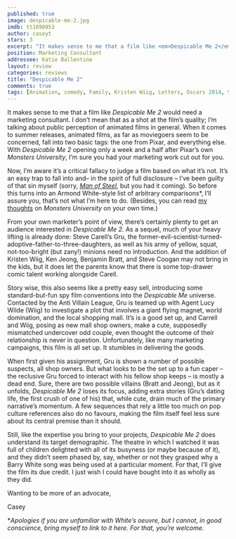 ```yaml
---
published: true
image: despicable-me-2.jpg
imdb: tt1690953
author: caseyt
stars: 3
excerpt: "It makes sense to me that a film like <em>Despicable Me 2</em> would need a marketing consultant. I don&rsquo;t mean that as a shot at the film&rsquo;s quality; I&rsquo;m talking about public perception of animated films in general. When it comes to summer releases, animated films, as far as moviegoers seem to be concerned, fall into two basic tags: the one from Pixar, and everything else. With <em>Despicable Me 2</em> opening only a week and a half after Pixar&rsquo;s own <em>Monsters University</em>, I&rsquo;m sure you had your marketing work cut out for you."
position: Marketing Consultant
addressee: Katie Ballentine
layout: review
categories: reviews
title: "Despicable Me 2"
comments: true
tags: [Animation, comedy, Family, Kristen Wiig, Letters, Oscars 2014, Steve Carrell]
---
```

<p>It makes sense to me that a film like <em>Despicable Me 2</em> would need a marketing consultant. I don&rsquo;t mean that as a shot at the film&rsquo;s quality; I&rsquo;m talking about public perception of animated films in general. When it comes to summer releases, animated films, as far as moviegoers seem to be concerned, fall into two basic tags: the one from Pixar, and everything else. With <em>Despicable Me 2</em> opening only a week and a half after Pixar&rsquo;s own <em>Monsters University</em>, I&rsquo;m sure you had your marketing work cut out for you.&nbsp;</p>
<p>Now, I&rsquo;m aware it&rsquo;s a critical fallacy to judge a film based on what it&rsquo;s not. It&rsquo;s an easy trap to fall into and&ndash; in the spirit of full disclosure &ndash; I&rsquo;ve been guilty of that sin myself (sorry, <a href="/letters/2013/6/14/man-of-steel.html"><em>Man of Steel</em></a>, but you had it coming). So before this turns into an Armond White-style list of arbitrary comparisons*, I&rsquo;ll assure you, that&rsquo;s not what I&rsquo;m here to do. (Besides, you can read <a href="/letters/2013/6/21/monsters-university.html">my thoughts</a> on <em>Monsters University</em> on your own time.)</p>
<p>From your own marketer&rsquo;s point of view, there&rsquo;s certainly plenty to get an audience interested in <em>Despicable Me 2.</em> As a sequel, much of your heavy lifting is already done: Steve Carell&rsquo;s Gru, the former-evil-scientist-turned-adoptive-father-to-three-daughters, as well as his army of yellow, squat, not-too-bright (but zany!) minions need no introduction. And the addition of Kristen Wiig, Ken Jeong, Benjamin Bratt, and Steve Coogan may not bring in the kids, but it does let the parents know that there is some top-drawer comic talent working alongside Carell.&nbsp;</p>
<p>Story wise, this also seems like a pretty easy sell, introducing some standard-but-fun spy film conventions into the <em>Despicable Me </em>universe. Contacted by the Anti Villain League, Gru is teamed up with Agent Lucy Wilde (Wiig) to investigate a plot that involves a giant flying magnet, world domination, and the local shopping mall. It&rsquo;s is a good set up, and Carrell and Wiig, posing as new mall shop owners, make a cute, supposedly mismatched undercover odd couple, even thought the outcome of their relationship is never in question. Unfortunately, like many marketing campaigns, this film is all set up. It stumbles in delivering the goods.</p>
<p>When first given his assignment, Gru is shown a number of possible suspects, all shop owners. But what looks to be the set up to a fun caper &ndash; the reclusive Gru forced to interact with his fellow shop keeps &ndash; is mostly a dead end. Sure, there are two possible villains (Bratt and Jeong), but as it unfolds, <em>Despicable Me 2</em> loses its focus, adding extra stories (Gru&rsquo;s dating life, the first crush of one of his) that, while cute, drain much of the primary narrative&rsquo;s momentum. A few sequences that rely a little too much on pop culture references also do no favours, making the film itself feel less sure about its central premise than it should.&nbsp;</p>
<p>Still, like the expertise you bring to your projects, <em>Despicable Me 2</em> does understand its target demographic. The theatre in which I watched it was full of children delighted with all of its busyness (or maybe because of it), and they didn&rsquo;t seem phased by, say, whether or not they grasped why a Barry White song was being used at a particular moment. For that, I&rsquo;ll give the film its due credit. I just wish I could have bought into it as wholly as they did.</p>
<p>Wanting to be more of an advocate,</p>
<p>Casey</p>
<p>*<em>Apologies if you are unfamiliar with White&rsquo;s oeuvre, but I cannot, in good conscience, bring myself to link to it here. For that, you&rsquo;re welcome.</em></p></div>
